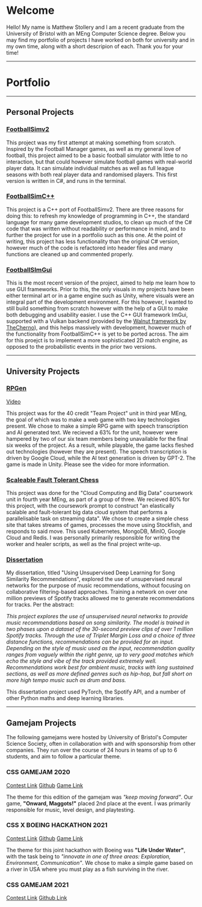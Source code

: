 # Welcome

Hello! My name is Matthew Stollery and I am a recent graduate from the University of Bristol with an MEng Computer Science degree. Below you may find my portfolio of projects I have worked on both for university and in my own time, along with a short descripion of each. Thank you for your time!

---

# Portfolio
---

## Personal Projects

### [FootballSimv2](https://github.com/stollaz/FootballSimv2)
This project was my first attempt at making something from scratch. Inspired by the Football Manager games, as well as my general love of football, this project aimed to be a basic football simulator with little to no interaction, but that could however simulate football games with real-world player data. It can simulate individual matches as well as full league seasons with both real player data and randomised players. This first version is written in C#, and runs in the terminal.

### [FootballSimC++](https://github.com/stollaz/FootballSimCpp)
This project is a C++ port of FootballSimv2. There are three reasons for doing this: to refresh my knowledge of programming in C++, the standard language for many game development studios, to clean up much of the C# code that was written without readability or performance in mind, and to further the project for use in a portfolio such as this one. At the point of writing, this project has less functionality than the original C# version, however much of the code is refactored into header files and many functions are cleaned up and commented properly.

### [FootballSImGui](https://github.com/stollaz/FootballSImGUI)
This is the most recent version of the project, aimed to help me learn how to use GUI frameworks. Prior to this, the only visuals in my projects have been either terminal art or in a game engine such as Unity, where visuals were an integral part of the development environment. For this however, I wanted to still build something from scratch however with the help of a GUI to make both debugging and usability easier. I use the C++ GUI framework ImGui, supported with a Vulkan backend (provided by the [Walnut framework by TheCherno](https://github.com/TheCherno/Walnut/)), and this helps massively with development, however much of the functionality from FootballSimC++ is yet to be ported across. The aim for this proejct is to implement a more sophisticated 2D match engine, as opposed to the probabilistic events in the prior two versions.

---

## University Projects

### [RPGen](https://gitlab.com/bristolgamesproj/deepdungeonsndragons)
[Video](https://www.youtube.com/watch?v=VyuJAoaVRS8)

This project was for the 40 credit "Team Project" unit in third year MEng, the goal of which was to make a web game with two key technologies present. We chose to make a simple RPG game with speech transcription and AI generated text. We recieved a 63% for the unit, however were hampered by two of our six team members being unavailable for the final six weeks of the project. As a result, while playable, the game lacks fleshed out technologies (however they are present). The speech transcription is driven by Google Cloud, while the AI text generation is driven by GPT-2. The game is made in Unity. Please see the video for more information.

### [Scaleable Fault Tolerant Chess](https://github.com/ccdb-uob/CW21-29)
This project was done for the "Cloud Computing and Big Data" coursework unit in fourth year MEng, as part of a group of three. We recieved 80% for this project, with the coursework prompt to construct "an elastically scalable and fault-tolerant big data cloud system that performs a parallelisable task on streaming data". We chose to create a simple chess site that takes streams of games, processes the move using Stockfish, and responds to said move. This used Kubernetes, MongoDB, MinIO, Google Cloud and Redis. I was personally primarily responsible for writing the worker and healer scripts, as well as the final project write-up.

### [Dissertation](files/Dissertation_jo18163.pdf)

My dissertation, titled "Using Unsupervised Deep Learning for Song Similarity Recommendations", explored the use of unsupervised neural networks for the purpose of music recommendations, without focusing on collaborative filtering-based approaches. Training a network on over one million previews of Spotify tracks allowed me to generate recommendations for tracks. Per the abstract:

*This project explores the use of unsupervised neural networks to provide music recommendations based
on song similarity. The model is trained in two phases upon a dataset of the 30-second preview clips
of over 1 million Spotify tracks. Through the use of Triplet Margin Loss and a choice of three distance
functions, recommendations can be provided for an input. Depending on the style of music used as the
input, recommendation quality ranges from vaguely within the right genre, up to very good matches
which echo the style and vibe of the track provided extremely well. Recommendations work best for
ambient music, tracks with long sustained sections, as well as more defined genres such as hip-hop, but
fall short on more high tempo music such as drum and bass.*

This dissertation project used PyTorch, the Spotify API, and a number of other Python maths and deep learning libraries.

---

## Gamejam Projects

The following gamejams were hosted by University of Bristol's Computer Science Society, often in collaboration with and with sponsorship from other companies. They run over the course of 24 hours in teams of up to 6 students, and aim to follow a particular theme.

### CSS GAMEJAM 2020
[Contest Link](https://cssbristol.co.uk/events/2020_11_14_gamejam/)
[Github](https://github.com/TBExtent/Onward-Maggots)
[Game Link](https://motehue.itch.io/onward-maggots)

The theme for this edition of the gamejam was *"keep moving forward"*. Our game, **"Onward, Maggots!"** placed 2nd place at the event. I was primarily responsible for music, level design, and playtesting.

### CSS X BOEING HACKATHON 2021
[Contest Link](https://cssbristol.co.uk/events/2021-03-20_boeing_hackathon/)
[Github](https://github.com/MoteHue/YESSQUID)
[Game Link](https://harrywiner.itch.io/yessquid)

The theme for this joint hackathon with Boeing was **"Life Under Water"**, with the task being to *"innovate in one of three areas: Exploration, Environment, Communication"*. We chose to make a simple game based on a river in USA where you must play as a fish surviving in the river.

### CSS GAMEJAM 2021
[Contest Link](https://cssbristol.co.uk/events/2021-10-30_game_jam/)
[Github Link](https://github.com/MoteHue/Superior-Beans)


